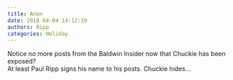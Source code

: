 ```yaml
---
title: Anon
date: 2018-04-04 14:12:19
authors: Ripp
categories: Holiday
---
```


 Notice no more posts from the Baldwin Insider now that Chuckie has been exposed?  
At least Paul Ripp signs his name to his posts.  Chuckie hides...